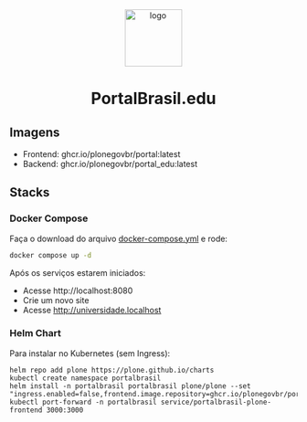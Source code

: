<div align="center"><img alt="logo" src="https://raw.githubusercontent.com/plonegovbr/plonegovbr.portal/main/docs/portalbrasil-edu.png" width="100" /></div>

<h1 align="center">PortalBrasil.edu</h1>

## Imagens

* Frontend: ghcr.io/plonegovbr/portal:latest
* Backend: ghcr.io/plonegovbr/portal_edu:latest

## Stacks

### Docker Compose

Faça o download do arquivo [docker-compose.yml](docker-compose.yml) e rode:

```bash
docker compose up -d
```

Após os serviços estarem iniciados:

* Acesse http://localhost:8080
* Crie um novo site
* Acesse http://universidade.localhost

### Helm Chart

Para instalar no Kubernetes (sem Ingress): 

```
helm repo add plone https://plone.github.io/charts
kubectl create namespace portalbrasil
helm install -n portalbrasil portalbrasil plone/plone --set "ingress.enabled=false,frontend.image.repository=ghcr.io/plonegovbr/portal,frontend.image.tag=latest,backend.image.repository=ghcr.io/plonegovbr/portal_edu,backend.image.tag=latest"
kubectl port-forward -n portalbrasil service/portalbrasil-plone-frontend 3000:3000
```